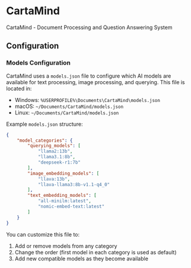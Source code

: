 # CartaMind
CartaMind - Document Processing and Question Answering System

## Configuration

### Models Configuration

CartaMind uses a `models.json` file to configure which AI models are available for text processing, image processing, and querying. This file is located in:

- Windows: `%USERPROFILE%\Documents\CartaMind\models.json`
- macOS: `~/Documents/CartaMind/models.json`
- Linux: `~/Documents/CartaMind/models.json`

Example `models.json` structure:
```json
{
    "model_categories": {
        "querying_models": [            
            "llama2:13b",
            "llama3.1:8b",
            "deepseek-r1:7b"
        ],
        "image_embedding_models": [
            "llava:13b",
            "llava-llama3:8b-v1.1-q4_0"
        ],
        "text_embedding_models": [
            "all-minilm:latest",
            "nomic-embed-text:latest"
        ]
    }
}
```

You can customize this file to:
1. Add or remove models from any category
2. Change the order (first model in each category is used as default)
3. Add new compatible models as they become available

